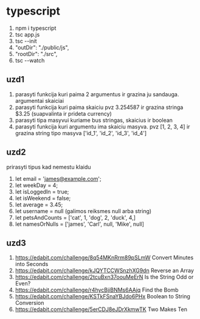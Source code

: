 # typescript

1. npm i typescript
2. tsc app.js
3. tsc --init
4. "outDir": "./public/js",
5. "rootDir": "./src",
6. tsc --watch

## uzd1

1. parasyti funkcija kuri paima 2 argumentus ir grazina ju sandauga. argumentai skaiciai
2. parasyti funkcija kuri paima skaiciu pvz 3.254587 ir grazina stringa $3.25 (suapvalinta ir prideta currency)
3. parasyti tipa masyvui kuriame bus stringas, skaicius ir boolean
4. parasyti funkcija kuri argumentu ima skaiciu masyva. pvz [1, 2, 3, 4] ir grazina string tipo masyva ['id_1', 'id_2', 'id_3', 'id_4']

## uzd2

prirasyti tipus kad nemestu klaidu

1. let email = 'james@example.com';
2. let weekDay = 4;
3. let isLoggedIn = true;
4. let isWeekend = false;
5. let average = 3.45;
6. let username = null (galimos reiksmes null arba string)
7. let petsAndCounts = ['cat', 1, 'dog', 2, 'duck', 4,]
8. let namesOrNulls = ['james', 'Carl', null, 'Mike', null]

## uzd3

1. https://edabit.com/challenge/8q54MKnRrm89pSLmW Convert Minutes into Seconds
2. https://edabit.com/challenge/kJQYTCCWSnzhXG9dn Reverse an Array
3. https://edabit.com/challenge/2tcuBxn37oouMeErN Is the String Odd or Even?
4. https://edabit.com/challenge/r4hycBjiBNMs6AAjq Find the Bomb
5. https://edabit.com/challenge/KSTkFSnaYBJdo6PHx Boolean to String Conversion
6. https://edabit.com/challenge/5erCDJ8eJDrXkmwTK Two Makes Ten
